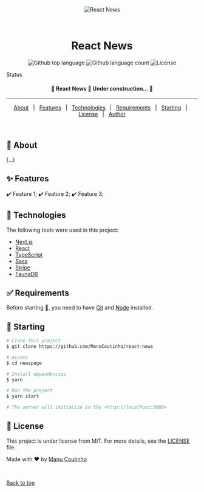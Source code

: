 <div align="center" id="top"> 
  <img src="./.github/app.gif" alt="React News" />

  &#xa0;

  <!-- <a href="https://newspage.netlify.app">Demo</a> -->
</div>

<h1 align="center">React News</h1>

<p align="center">
  <img alt="Github top language" src="https://img.shields.io/github/languages/top/ManuCoutinho/react-news?color=56BEB8">
  <img alt="Github language count" src="https://img.shields.io/github/languages/count/ManuCoutinho/react-news?color=56BEB8">
  <img alt="License" src="https://img.shields.io/github/license/ManuCoutinho/react-news?color=56BEB8">

</p>

 Status 

 <h4 align="center"> 
	🚧  React News 🚀 Under construction...  🚧
</h4> 

<hr> 

<p align="center">
  <a href="#dart-about">About</a> &#xa0; | &#xa0; 
  <a href="#sparkles-features">Features</a> &#xa0; | &#xa0;
  <a href="#rocket-technologies">Technologies</a> &#xa0; | &#xa0;
  <a href="#white_check_mark-requirements">Requirements</a> &#xa0; | &#xa0;
  <a href="#checkered_flag-starting">Starting</a> &#xa0; | &#xa0;
  <a href="#memo-license">License</a> &#xa0; | &#xa0;
  <a href="https://github.com/{{YOUR_GITHUB_USERNAME}}" target="_blank">Author</a>
</p>

<br>

## :dart: About ##

(...)

## :sparkles: Features ##

:heavy_check_mark: Feature 1;
:heavy_check_mark: Feature 2;
:heavy_check_mark: Feature 3;

## :rocket: Technologies ##

The following tools were used in this project:

- [Next.js]()
- [React](https://pt-br.reactjs.org/)
- [TypeScript](https://www.typescriptlang.org/)
- [Sass]()
- [Stripe]()
- [FaunaDB]()

## :white_check_mark: Requirements ##

Before starting :checkered_flag:, you need to have [Git](https://git-scm.com) and [Node](https://nodejs.org/en/) installed.

## :checkered_flag: Starting ##

```bash
# Clone this project
$ git clone https://github.com/ManuCoutinho/react-news

# Access
$ cd newspage

# Install dependencies
$ yarn

# Run the project
$ yarn start

# The server will initialize in the <http://localhost:3000>
```

## :memo: License ##

This project is under license from MIT. For more details, see the [LICENSE](LICENSE.md) file.


Made with :heart: by <a href="https://github.com/ManuCoutinho" target="_blank">Manu Coutinho</a>

&#xa0;

<a href="#top">Back to top</a>
